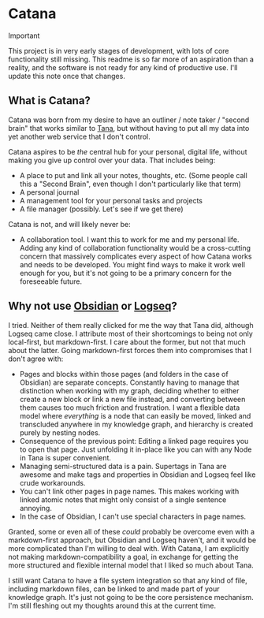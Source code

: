 # Catana

> [!IMPORTANT]  
> This project is in very early stages of development, with lots of core functionality still missing. This readme is so far more of an aspiration than a reality, and the software is not ready for any kind of productive use. I'll update this note once that changes.

## What is Catana?
Catana was born from my desire to have an outliner / note taker / "second brain" that works similar to [Tana](https://tana.inc), but without having to put all my data into yet another web service that I don't control.

Catana aspires to be _the_ central hub for your personal, digital life, without making you give up control over your data. That includes being:
- A place to put and link all your notes, thoughts, etc. (Some people call this a "Second Brain", even though I don't particularly like that term)
- A personal journal
- A management tool for your personal tasks and projects
- A file manager (possibly. Let's see if we get there)

Catana is not, and will likely never be:
- A collaboration tool. I want this to work for me and my personal life. Adding any kind of collaboration functionality would be a cross-cutting concern that massively complicates every aspect of how Catana works and needs to be developed. You might find ways to make it work well enough for you, but it's not going to be a primary concern for the foreseeable future.

## Why not use [Obsidian](https://obsidian.md) or [Logseq](https://logseq.com)?
I tried. Neither of them really clicked for me the way that Tana did, although Logseq came close. I attribute most of their shortcomings to being not only local-first, but markdown-first. I care about the former, but not that much about the latter. Going markdown-first forces them into compromises that I don't agree with:
- Pages and blocks within those pages (and folders in the case of Obsidian) are separate concepts. Constantly having to manage that distinction when working with my graph, deciding whether to either create a new block or link a new file instead, and converting between them causes too much friction and frustration.
  I want a flexible data model where _everything_ is a node that can easily be moved, linked and transcluded anywhere in my knowledge graph, and hierarchy is created purely by nesting nodes.
- Consequence of the previous point: Editing a linked page requires you to open that page. Just unfolding it in-place like you can with any Node in Tana is super convenient.
- Managing semi-structured data is a pain. Supertags in Tana are awesome and make tags and properties in Obsidian and Logseq feel like crude workarounds.
- You can't link other pages in page names. This makes working with linked atomic notes that might only consist of a single sentence annoying.
- In the case of Obsidian, I can't use special characters in page names.

Granted, some or even all of these _could_ probably be overcome even with a markdown-first approach, but Obsidian and Logseq haven't, and it would be more complicated than I'm willing to deal with.
With Catana, I am explicitly not making markdown-compatibility a goal, in exchange for getting the more structured and flexible internal model that I liked so much about Tana.

I still want Catana to have a file system integration so that any kind of file, including markdown files, can be linked to and made part of your knowledge graph. It's just not going to be the core persistence mechanism. I'm still fleshing out my thoughts around this at the current time.
